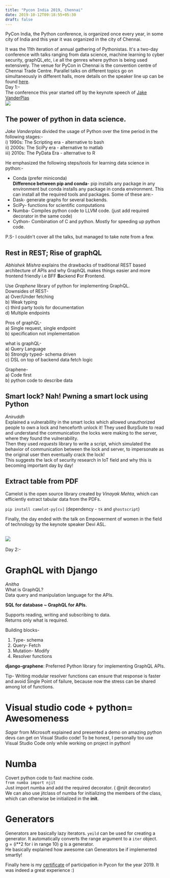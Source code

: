 ```yaml
---
title: "Pycon India 2019, Chennai"
date: 2019-10-12T09:18:55+05:30
draft: false
---
```

PyCon India, the Python conference, is organized once every year, in some city of India and this year it was organized in the city of Chennai.   
 
It was the 11th iteration of annual gathering of Pythonistas. It's a two-day conference with talks ranging from data science, machine learning to cyber security, graphQL,etc, i.e all the genres where python is being used extensively. The venue for PyCon in Chennai is the convention centre of Chennai Trade Centre. Parallel talks on different topics go on simultaneously in different halls, more details on the speaker line up can be found [here](https://in.pycon.org/2019/).  
Day 1:-  
The conference this year started off by the keynote speech of [Jake VanderPlas](https://twitter.com/jakevdp)   
![](/images/jakevdp.jpg)  
## The power of python in data science.
*Jake Vanderplas* divided the usage of Python over the time period in the following stages:-  
i) 1990s: The Scripting era - alternative to bash   
ii) 2000s: The SciPy era - alternative to matlab  
iii) 2010s: The PyData Era - alternative to R   

He emphasized the following steps/tools for learning data science in python:-  
* Conda (prefer miniconda)  
**Difference between pip and conda**- pip installs any package in any environment but conda installs any package in conda environment. This can install all the required tools and packages. Some of these are:-  
* Dask- generate graphs for several backends.  
* SciPy- functions for scientific computations 
* Numba- Compiles python code to LLVM code. (just add required decorator in the same code)  
* Cython- Combination of C and python. Mostly for speeding up python code.  

P.S- I couldn't cover all the talks, but managed to take note from a few.  
 
## Rest in REST; Rise of graphQL   
*Abhishek Mishra* explains the drawbacks of traditional REST based architecture of APIs and why GraphQL makes things easier and more frontend friendly i.e BFF **B**ackend **F**or **F**rontend.  

Use *Graphene* library of python for implementing GraphQL.  
Downsides of REST-  
a) Over/Under fetching  
b) Weak typing  
c) third party tools for documentation  
d) Multiple endpoints  


Pros of graphQL-  
a) Single request, single endpoint  
b) specification not implementation  

what is graphQL-  
a) Query Language  
b) Strongly typed- schema driven  
c) DSL on top of backend data fetch logic  

Graphene-  
a) Code first  
b) python code to describe data  

## Smart lock? Nah! Pwning a smart lock using Python  
*Aniruddh*   
Explained a vulnerability in the smart locks which allowed unauthorized people to own a lock and henceforth unlock it! They used BurpSuite to read and understand the communication the locks were making to the server, where they found the vulnerability.  
Then they used *requests* library to write a script, which simulated the behavior of communication between the lock and server, to impersonate as the original user then eventually crack the lock!  
This suggests the lack of security research in IoT field and why this is becoming important day by day!  

##  Extract table from PDF  
Camelot is the open source library created by *Vinayak Mehta*, which can efficiently extract tabular data from the PDFs.

`pip install camelot-py[cv]` (dependency - `tk` and `ghostscript`)   

Finally, the day ended with the talk on Empowerment of women in the field of technology by the keynote speaker Devi ASL.  

![](/images/pycon.jpg)  
---  
Day 2:-  
# GraphQL with Django
*Anitha*  
What is GraphQL?  
Data query and manipulation language for the APIs.  

**SQL for database ~  GraphQL for APIs.** 
  
Supports reading, writing and subscribing to data.  
Returns only what is required.  

Building blocks-  
1) Type- schema
2) Query- Fetch 
3) Mutation- Modify  
4) Resolver functions  

**django-graphene**: Preferred Python library for implementing GraphQL APIs.  

Tip- Writing modular resolver functions can ensure that response is faster and avoid Single Point of failure, because now the stress can be shared among lot of functions.  

# Visual studio code + python= Awesomeness 
*Sagar* from Microsoft explained and presented a demo on amazing python devs can get on Visual Studio code! To be honest, I personally too use Visual Studio Code only while working on project in python!   

# Numba
Covert python code to fast machine code.  
`from numba import njit`  
Just import numba and add the required decorator. ( @njit decorator)  
We can also use jitclass of numba for initializing the members of the class, which can otherwise be initialized in the __init__.   

# Generators 
Generators are basically lazy iterators. 
`yeild` can be used for creating a generator. 
It automatically converts the range argument to a `iter` object.  
g = (i**2 for i in range 10) 
g is a generator.  
He basically explained how awesome can Generators be if implemented smartly!  

Finally here is my [certificate](https://in.pycon.org/2019/c/c26e292e51.pdf) of participation in Pycon for the year 2019. It was indeed a great experience :)  








